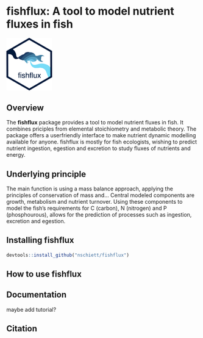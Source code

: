 <!-- README.md is generated from README.Rmd. Please edit that file -->
fishflux: A tool to model nutrient fluxes in fish
=================================================

<img src="man/figures/fishflux.png" width = 120 alt="fishflux logo"/>

Overview
--------

The **fishflux** package provides a tool to model nutrient fluxes in
fish. It combines priciples from elemental stoichiometry and metabolic
theory. The package offers a userfriendly interface to make nutrient
dynamic modelling available for anyone. fishflux is mostly for fish
ecologists, wishing to predict nutrient ingestion, egestion and
excretion to study fluxes of nutrients and energy.

Underlying principle
--------------------

The main function is using a mass balance approach, applying the
principles of conservation of mass and… Central modeled components are
growth, metabolism and nutrient turnover. Using these components to
model the fish’s requirements for C (carbon), N (nitrogen) and P
(phosphourous), allows for the prediction of processes such as
ingestion, excretion and egestion.

Installing fishflux
-------------------

``` r
devtools::install_github("nschiett/fishflux")
```

How to use fishflux
-------------------

Documentation
-------------

maybe add tutorial?

Citation
--------
